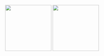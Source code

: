 <p>
  <img height="150px" src="https://github-readme-stats.vercel.app/api?username=kumasy107&count_private=true&show_icons=true&theme=graywhite"/>
  <img height="150px" src="https://github-readme-stats.vercel.app/api/top-langs/?username=kumasy107&count_private=true&theme=graywhite"/>
</p>


<!-- ---
### Skills

<img src="https://skillicons.dev/icons?i=kotlin,java,gradle,mysql,py,pytorch,c,cpp,html,css,js,spring,react,androidstudio,idea,vscode,postman,git,github,arduino,ps,ae,ai,xd" /> <br /><br /> -->

